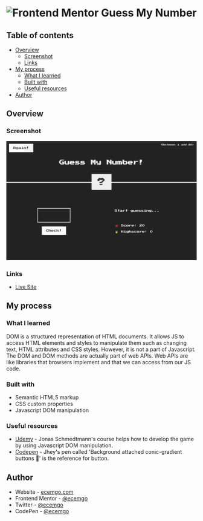 # <img src="https://github.com/ecemgo/guess-my-number/assets/13468728/6530aacf-495e-4e27-8345-9eb793c8211f" title="Frontend Mentor" alt="Frontend Mentor" width="50" height="50"/> Guess My Number

## Table of contents

- [Overview](#overview)
  - [Screenshot](#screenshot)
  - [Links](#links)
- [My process](#my-process)
  - [What I learned](#what-i-learned)
  - [Built with](#built-with)
  - [Useful resources](#useful-resources)
- [Author](#author)

## Overview

### Screenshot

![](./screenshot.jpg)

### Links

- [Live Site](https://ecemgo-guess-my-number.netlify.app/)

## My process

### What I learned

DOM is a structured representation of HTML documents. It allows JS to access HTML elements and styles to manipulate them such as changing text, HTML attributes and CSS styles. However, it is not a part of Javascript. The DOM and DOM methods are actually part of web APIs. Web APIs are like libraries that browsers implement and that we can access from our JS code.

### Built with

- Semantic HTML5 markup
- CSS custom properties
- Javascript DOM manipulation

### Useful resources

- [Udemy](https://www.udemy.com/course/the-complete-javascript-course/) - Jonas Schmedtmann's course helps how to develop the game by using Javascript DOM manipulation.
- [Codepen](https://codepen.io/jh3y/pen/QWZyxdg) - Jhey's pen called 'Background attached conic-gradient buttons 🤙' is the reference for button.

## Author

- Website - [ecemgo.com](https://www.ecemgo.com/)
- Frontend Mentor - [@ecemgo](https://www.frontendmentor.io/profile/ecemgo)
- Twitter - [@ecemgo](https://twitter.com/ecemgo)
- CodePen - [@ecemgo](https://codepen.io/ecemgo)
